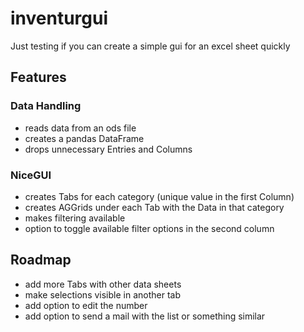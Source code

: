 # inventurgui
Just testing if you can create a simple gui for an excel sheet quickly

## Features
### Data Handling
- reads data from an ods file
- creates a pandas DataFrame
- drops unnecessary Entries and Columns
### NiceGUI
- creates Tabs for each category (unique value in the first Column)
- creates AGGrids under each Tab with the Data in that category
- makes filtering available
- option to toggle available filter options in the second column

## Roadmap
- add more Tabs with other data sheets
- make selections visible in another tab
- add option to edit the number
- add option to send a mail with the list or something similar